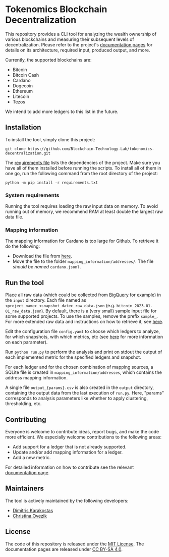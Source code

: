 # Tokenomics Blockchain Decentralization

This repository provides a CLI tool for analyzing the wealth ownership of various blockchains and measuring their 
subsequent levels of decentralization. Please refer to the project's
[documentation pages](https://blockchain-technology-lab.github.io/tokenomics-decentralization/) for details on its architecture,
required input, produced output, and more.

Currently, the supported blockchains are:
- Bitcoin
- Bitcoin Cash
- Cardano
- Dogecoin
- Ethereum
- Litecoin
- Tezos

We intend to add more ledgers to this list in the future.

## Installation

To install the tool, simply clone this project:

    git clone https://github.com/Blockchain-Technology-Lab/tokenomics-decentralization.git

The [requirements file](requirements.txt) lists the dependencies of the project.
Make sure you have all of them installed before running the scripts. To install
all of them in one go, run the following command from the root directory of the
project:

    python -m pip install -r requirements.txt

### System requirements

Running the tool requires loading the raw input data on memory. To avoid running
out of memory, we recommend RAM at least double the largest raw data file.

### Mapping information

The mapping information for Cardano is too large for Github.
To retrieve it do the following:
- Download the file from
[here](https://uoe-my.sharepoint.com/:u:/g/personal/dkarakos_ed_ac_uk/EXseoT-v1xBHn1TWG1IvqHIB2L3Pm35-UtKIcUKmk1IQZw?e=YgTfjR&download=1).
- Move the file to the folder `mapping_information/addresses/`. The file _should be named_ `cardano.jsonl`.

## Run the tool

Place all raw data (which could be collected from
[BigQuery](https://cloud.google.com/bigquery/) for example) in the `input`
directory.  Each file named as `<project_name>_<snapshot_date>_raw_data.json`
(e.g.  `bitcoin_2023-01-01_raw_data.json`). By default, there is a (very
small) sample input file for some supported projects. To use the samples, remove
the prefix `sample_`. For more extended raw data and instructions on how to
retrieve it, see [here](https://blockchain-technology-lab.github.io/tokenomics-decentralization/data/).

Edit the configuration file `config.yaml` to choose which ledgers to analyze,
for which snapshots, with which metrics, etc (see
[here](https://blockchain-technology-lab.github.io/tokenomics-decentralization/setup/)
for more information on each parameter).

Run `python run.py` to perform the analysis and print on stdout the output of
each implemented metric for the specified ledgers and snapshot.

For each ledger and for the chosen combination of mapping sources, a SQLite file
is created in `mapping_information/addresses`, which contains the address
mapping information.

A single file `output_{params}.csv` is also created in the `output` directory,
containing the output data from the last execution of `run.py`. Here, "params"
corresponds to analysis parameters like whether to apply clustering,
thresholding, etc.

## Contributing

Everyone is welcome to contribute ideas, report bugs, and make the code more efficient. We especially welcome contributions to the following areas:

- Add support for a ledger that is not already supported.
- Update and/or add mapping information for a ledger.
- Add a new metric.

For detailed information on how to contribute see the relevant [documentation
page](https://blockchain-technology-lab.github.io/tokenomics-decentralization/contribute/).

## Maintainers

The tool is actively maintained by the following developers:

- [Dimitris Karakostas](https://github.com/dimkarakostas)
- [Christina Ovezik](https://github.com/LadyChristina)


## License

The code of this repository is released under the [MIT License](https://github.com/Blockchain-Technology-Lab/tokenomics-decentralization/blob/main/LICENSE).
The documentation pages are released under [CC BY-SA 4.0](https://creativecommons.org/licenses/by-sa/4.0/).
